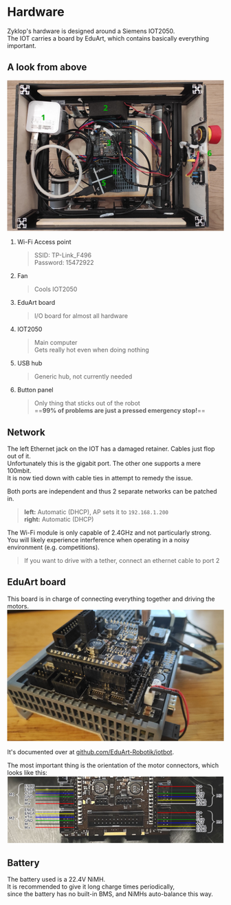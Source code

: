 # Hardware

Zyklop's hardware is designed around a Siemens IOT2050.  
The IOT carries a board by EduArt, which contains basically everything important.

## A look from above

![top-down view on Zyklop with lid off and numbered components](TopDownElectro.jpg)

1. Wi-Fi Access point
   > SSID: TP-Link_F496  
   > Password: 15472922
2. Fan
   > Cools IOT2050
3. EduArt board
   > I/O board for almost all hardware
4. IOT2050
   > Main computer  
   > Gets really hot even when doing nothing
5. USB hub
   > Generic hub, not currently needed
6. Button panel
   > Only thing that sticks out of the robot  
   > ==**99% of problems are just a pressed emergency stop!**==

## Network

The left Ethernet jack on the IOT has a damaged retainer. Cables just flop out of it.  
Unfortunately this is the gigabit port. The other one supports a mere 100mbit.  
It is now tied down with cable ties in attempt to remedy the issue.

Both ports are independent and thus 2 separate networks can be patched in.
> **left:** Automatic (DHCP), AP sets it to `192.168.1.200`  
> **right:** Automatic (DHCP)


The Wi-Fi module is only capable of 2.4GHz and not particularly strong.  
You will likely experience interference when operating in a noisy environment (e.g. competitions).

> If you want to drive with a tether, connect an ethernet cable to port 2

## EduArt board

This board is in charge of connecting everything together and driving the motors.  
![EduArt board](EduArt_board.jpg)

It's documented over at
[github.com/EduArt-Robotik/iotbot](https://github.com/EduArt-Robotik/iotbot#electrical-interface).

The most important thing is the orientation of the motor connectors, which looks like this:  
![motor connector orientation overlaid over board](https://raw.githubusercontent.com/EduArt-Robotik/iotbot/main/images/01_MotorShield_04_Pololu.jpg)

## Battery

The battery used is a 22.4V NiMH.  
It is recommended to give it long charge times periodically,  
since the battery has no built-in BMS, and NiMHs auto-balance this way.

